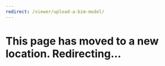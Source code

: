 ```yaml
---
redirect: /viewer/upload-a-bim-model/
---
```

# This page has moved to a new location. Redirecting...
